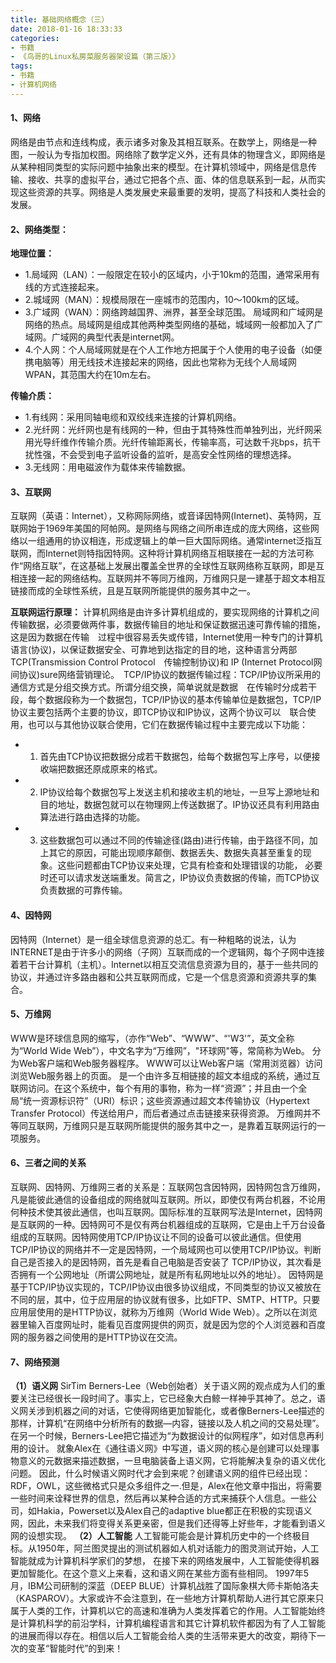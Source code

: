 ```yaml
---
title: 基础网络概念（三）
date: 2018-01-16 18:33:33
categories:
- 书籍
- 《鸟哥的Linux私房菜服务器架设篇（第三版）》
tags:
- 书籍
- 计算机网络
---
```

#### 1、网络
网络是由节点和连线构成，表示诸多对象及其相互联系。在数学上，网络是一种图，一般认为专指加权图。网络除了数学定义外，还有具体的物理含义，即网络是从某种相同类型的实际问题中抽象出来的模型。在计算机领域中，网络是信息传输、接收、共享的虚拟平台，通过它把各个点、面、体的信息联系到一起，从而实现这些资源的共享。网络是人类发展史来最重要的发明，提高了科技和人类社会的发展。
<!--more-->
#### 2、网络类型：
**地理位置：**
* 1.局域网（LAN）：一般限定在较小的区域内，小于10km的范围，通常采用有线的方式连接起来。
* 2.城域网（MAN）：规模局限在一座城市的范围内，10～100km的区域。
* 3.广域网（WAN）：网络跨越国界、洲界，甚至全球范围。
局域网和广域网是网络的热点。局域网是组成其他两种类型网络的基础，城域网一般都加入了广域网。广域网的典型代表是internet网。
* 4.个人网：个人局域网就是在个人工作地方把属于个人使用的电子设备（如便携电脑等）用无线技术连接起来的网络，因此也常称为无线个人局域网WPAN，其范围大约在10m左右。

**传输介质：**
* 1.有线网：采用同轴电缆和双绞线来连接的计算机网络。
* 2.光纤网：光纤网也是有线网的一种，但由于其特殊性而单独列出，光纤网采用光导纤维作传输介质。光纤传输距离长，传输率高，可达数千兆bps，抗干扰性强，不会受到电子监听设备的监听，是高安全性网络的理想选择。
* 3.无线网：用电磁波作为载体来传输数据。


#### 3、互联网
互联网（英语：Internet），又称网际网络，或音译因特网(Internet)、英特网，互联网始于1969年美国的阿帕网。是网络与网络之间所串连成的庞大网络，这些网络以一组通用的协议相连，形成逻辑上的单一巨大国际网络。通常internet泛指互联网，而Internet则特指因特网。这种将计算机网络互相联接在一起的方法可称作“网络互联”，在这基础上发展出覆盖全世界的全球性互联网络称互联网，即是互相连接一起的网络结构。互联网并不等同万维网，万维网只是一建基于超文本相互链接而成的全球性系统，且是互联网所能提供的服务其中之一。

**互联网运行原理：**
计算机网络是由许多计算机组成的，要实现网络的计算机之间传输数据，必须要做两件事，数据传输目的地址和保证数据迅速可靠传输的措施，这是因为数据在传输　过程中很容易丢失或传错，Internet使用一种专门的计算机语言(协议)，以保证数据安全、可靠地到达指定的目的地，这种语言分两部TCP(Transmission Control Protocol　传输控制协议)和 IP (Internet Protocol网间协议)sure网络营销理论。　TCP/IP协议的数据传输过程：TCP/IP协议所采用的通信方式是分组交换方式。所谓分组交换，简单说就是数据　在传输时分成若干段，每个数据段称为一个数据包，TCP/IP协议的基本传输单位是数据包，TCP/IP协议主要包括两个主要的协议，即TCP协议和IP协议，这两个协议可以　联合使用，也可以与其他协议联合使用，它们在数据传输过程中主要完成以下功能：
* 1) 首先由TCP协议把数据分成若干数据包，给每个数据包写上序号，以便接收端把数据还原成原来的格式。
* 2) IP协议给每个数据包写上发送主机和接收主机的地址，一旦写上源地址和目的地址，数据包就可以在物理网上传送数据了。IP协议还具有利用路由算法进行路由选择的功能。
* 3) 这些数据包可以通过不同的传输途径(路由)进行传输，由于路径不同，加上其它的原因，可能出现顺序颠倒、数据丢失、数据失真甚至重复的现象。这些问题都由TCP协议来处理，它具有检查和处理错误的功能， 必要时还可以请求发送端重发。简言之，IP协议负责数据的传输，而TCP协议负责数据的可靠传输。


#### 4、因特网
因特网（Internet）是一组全球信息资源的总汇。有一种粗略的说法，认为INTERNET是由于许多小的网络（子网）互联而成的一个逻辑网，每个子网中连接着若干台计算机（主机）。Internet以相互交流信息资源为目的，基于一些共同的协议，并通过许多路由器和公共互联网而成，它是一个信息资源和资源共享的集合。


#### 5、万维网
WWW是环球信息网的缩写，（亦作“Web”、“WWW”、“'W3'”，英文全称为“World Wide Web”），中文名字为“万维网”，"环球网"等，常简称为Web。 分为Web客户端和Web服务器程序。 WWW可以让Web客户端（常用浏览器）访问浏览Web服务器上的页面。 是一个由许多互相链接的超文本组成的系统，通过互联网访问。在这个系统中，每个有用的事物，称为一样“资源”；并且由一个全局“统一资源标识符”（URI）标识；这些资源通过超文本传输协议（Hypertext Transfer Protocol）传送给用户，而后者通过点击链接来获得资源。
万维网并不等同互联网，万维网只是互联网所能提供的服务其中之一，是靠着互联网运行的一项服务。


#### 6、三者之间的关系
互联网、因特网、万维网三者的关系是：互联网包含因特网，因特网包含万维网，凡是能彼此通信的设备组成的网络就叫互联网。所以，即使仅有两台机器，不论用何种技术使其彼此通信，也叫互联网。国际标准的互联网写法是Internet，因特网是互联网的一种。因特网可不是仅有两台机器组成的互联网，它是由上千万台设备组成的互联网。因特网使用TCP/IP协议让不同的设备可以彼此通信。但使用TCP/IP协议的网络并不一定是因特网，一个局域网也可以使用TCP/IP协议。判断自己是否接入的是因特网，首先是看自己电脑是否安装了 TCP/IP协议，其次看是否拥有一个公网地址（所谓公网地址，就是所有私网地址以外的地址）。
因特网是基于TCP/IP协议实现的，TCP/IP协议由很多协议组成，不同类型的协议又被放在不同的层，其中，位于应用层的协议就有很多，比如FTP、SMTP、HTTP。只要应用层使用的是HTTP协议，就称为万维网（World Wide Web）。之所以在浏览器里输入百度网址时，能看见百度网提供的网页，就是因为您的个人浏览器和百度网的服务器之间使用的是HTTP协议在交流。


#### 7、网络预测
**（1）语义网**
SirTim Berners-Lee（Web创始者）关于语义网的观点成为人们的重要关注已经很长一段时间了。事实上，它已经象大白鲸一样神乎其神了。总之，语义网关涉到机器之间的对话，它使得网络更加智能化，或者像Berners-Lee描述的那样，计算机“在网络中分析所有的数据—内容，链接以及人机之间的交易处理”。在另一个时候，Berners-Lee把它描述为“为数据设计的似网程序”，如对信息再利用的设计。
就象Alex在《通往语义网》中写道，语义网的核心是创建可以处理事物意义的元数据来描述数据，一旦电脑装备上语义网，它将能解决复杂的语义优化问题。
因此，什么时候语义网时代才会到来呢？创建语义网的组件已经出现：RDF，OWL，这些微格式只是众多组件之一.但是，Alex在他文章中指出，将需要一些时间来诠释世界的信息，然后再以某种合适的方式来捕获个人信息。一些公司，如Hakia，Powerset以及Alex自己的adaptive blue都正在积极的实现语义网，因此，未来我们将变得关系更亲密，但是我们还得等上好些年，才能看到语义网的设想实现。
**（2）人工智能**
人工智能可能会是计算机历史中的一个终极目标。从1950年，阿兰图灵提出的测试机器如人机对话能力的图灵测试开始，人工智能就成为计算机科学家们的梦想，
在接下来的网络发展中，人工智能使得机器更加智能化。在这个意义上来看，这和语义网在某些方面有些相同。
1997年5月，IBM公司研制的深蓝（DEEP BLUE）计算机战胜了国际象棋大师卡斯帕洛夫（KASPAROV）。大家或许不会注意到，在一些地方计算机帮助人进行其它原来只属于人类的工作，计算机以它的高速和准确为人类发挥着它的作用。人工智能始终是计算机科学的前沿学科，计算机编程语言和其它计算机软件都因为有了人工智能的进展而得以存在。相信以后人工智能会给人类的生活带来更大的改变，期待下一次的变革“智能时代”的到来！